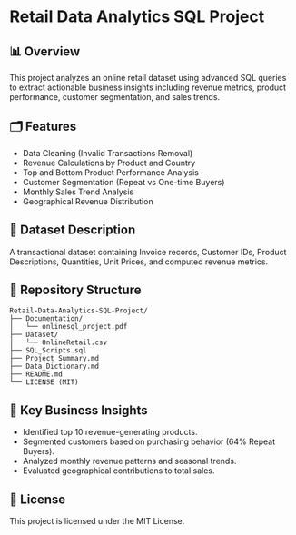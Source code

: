 # Retail Data Analytics SQL Project

## 📊 Overview
This project analyzes an online retail dataset using advanced SQL queries to extract actionable business insights including revenue metrics, product performance, customer segmentation, and sales trends.

## 🗂️ Features
- Data Cleaning (Invalid Transactions Removal)
- Revenue Calculations by Product and Country
- Top and Bottom Product Performance Analysis
- Customer Segmentation (Repeat vs One-time Buyers)
- Monthly Sales Trend Analysis
- Geographical Revenue Distribution

## 📝 Dataset Description
A transactional dataset containing Invoice records, Customer IDs, Product Descriptions, Quantities, Unit Prices, and computed revenue metrics.

## 📁 Repository Structure
```
Retail-Data-Analytics-SQL-Project/
├── Documentation/
│   └── onlinesql_project.pdf
├── Dataset/
│   └── OnlineRetail.csv
├── SQL_Scripts.sql
├── Project_Summary.md
├── Data_Dictionary.md
├── README.md
└── LICENSE (MIT)
```

## 🚀 Key Business Insights
- Identified top 10 revenue-generating products.
- Segmented customers based on purchasing behavior (64% Repeat Buyers).
- Analyzed monthly revenue patterns and seasonal trends.
- Evaluated geographical contributions to total sales.

## 📜 License
This project is licensed under the MIT License.